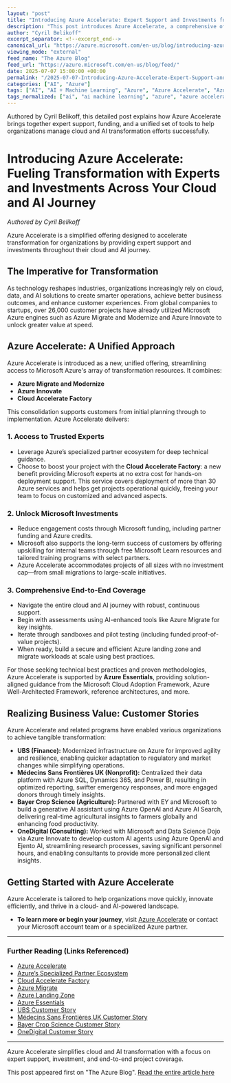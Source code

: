 ```yaml
---
layout: "post"
title: "Introducing Azure Accelerate: Expert Support and Investments for Your Cloud and AI Transformation"
description: "This post introduces Azure Accelerate, a comprehensive offering that unifies expert guidance, Microsoft investments, and a suite of Azure tools to support organizations throughout their cloud and AI journey. It covers program benefits, real-world customer success stories, and outlines how organizations can leverage Azure Accelerate for transformation."
author: "Cyril Belikoff"
excerpt_separator: <!--excerpt_end-->
canonical_url: "https://azure.microsoft.com/en-us/blog/introducing-azure-accelerate-fueling-transformation-with-experts-and-investments-across-your-cloud-and-ai-journey/"
viewing_mode: "external"
feed_name: "The Azure Blog"
feed_url: "https://azure.microsoft.com/en-us/blog/feed/"
date: 2025-07-07 15:00:00 +00:00
permalink: "/2025-07-07-Introducing-Azure-Accelerate-Expert-Support-and-Investments-for-Your-Cloud-and-AI-Transformation.html"
categories: ["AI", "Azure"]
tags: ["AI", "AI + Machine Learning", "Azure", "Azure Accelerate", "Azure AI Search", "Azure Essentials", "Azure Innovate", "Azure Migrate", "Azure OpenAI", "Azure Well Architected Framework", "Cloud Accelerate Factory", "Cloud Transformation", "Customer Success", "Data Modernization", "Expert Support", "Funding", "Management And Governance", "Microsoft Partners", "Migration", "News"]
tags_normalized: ["ai", "ai machine learning", "azure", "azure accelerate", "azure ai search", "azure essentials", "azure innovate", "azure migrate", "azure openai", "azure well architected framework", "cloud accelerate factory", "cloud transformation", "customer success", "data modernization", "expert support", "funding", "management and governance", "microsoft partners", "migration", "news"]
---
```


Authored by Cyril Belikoff, this detailed post explains how Azure Accelerate brings together expert support, funding, and a unified set of tools to help organizations manage cloud and AI transformation efforts successfully.<!--excerpt_end-->

# Introducing Azure Accelerate: Fueling Transformation with Experts and Investments Across Your Cloud and AI Journey

_Authored by Cyril Belikoff_

Azure Accelerate is a simplified offering designed to accelerate transformation for organizations by providing expert support and investments throughout their cloud and AI journey.

## The Imperative for Transformation

As technology reshapes industries, organizations increasingly rely on cloud, data, and AI solutions to create smarter operations, achieve better business outcomes, and enhance customer experiences. From global companies to startups, over 26,000 customer projects have already utilized Microsoft Azure engines such as Azure Migrate and Modernize and Azure Innovate to unlock greater value at speed.

## Azure Accelerate: A Unified Approach

Azure Accelerate is introduced as a new, unified offering, streamlining access to Microsoft Azure's array of transformation resources. It combines:

- **Azure Migrate and Modernize**
- **Azure Innovate**
- **Cloud Accelerate Factory**

This consolidation supports customers from initial planning through to implementation. Azure Accelerate delivers:

### 1. Access to Trusted Experts

- Leverage Azure’s specialized partner ecosystem for deep technical guidance.
- Choose to boost your project with the **Cloud Accelerate Factory**: a new benefit providing Microsoft experts at no extra cost for hands-on deployment support. This service covers deployment of more than 30 Azure services and helps get projects operational quickly, freeing your team to focus on customized and advanced aspects.

### 2. Unlock Microsoft Investments

- Reduce engagement costs through Microsoft funding, including partner funding and Azure credits.
- Microsoft also supports the long-term success of customers by offering upskilling for internal teams through free Microsoft Learn resources and tailored training programs with select partners.
- Azure Accelerate accommodates projects of all sizes with no investment cap—from small migrations to large-scale initiatives.

### 3. Comprehensive End-to-End Coverage

- Navigate the entire cloud and AI journey with robust, continuous support.
- Begin with assessments using AI-enhanced tools like Azure Migrate for key insights.
- Iterate through sandboxes and pilot testing (including funded proof-of-value projects).
- When ready, build a secure and efficient Azure landing zone and migrate workloads at scale using best practices.

For those seeking technical best practices and proven methodologies, Azure Accelerate is supported by **Azure Essentials**, providing solution-aligned guidance from the Microsoft Cloud Adoption Framework, Azure Well-Architected Framework, reference architectures, and more.

## Realizing Business Value: Customer Stories

Azure Accelerate and related programs have enabled various organizations to achieve tangible transformation:

- **UBS (Finance):** Modernized infrastructure on Azure for improved agility and resilience, enabling quicker adaptation to regulatory and market changes while simplifying operations.
- **Médecins Sans Frontières UK (Nonprofit):** Centralized their data platform with Azure SQL, Dynamics 365, and Power BI, resulting in optimized reporting, swifter emergency responses, and more engaged donors through timely insights.
- **Bayer Crop Science (Agriculture):** Partnered with EY and Microsoft to build a generative AI assistant using Azure OpenAI and Azure AI Search, delivering real-time agricultural insights to farmers globally and enhancing food productivity.
- **OneDigital (Consulting):** Worked with Microsoft and Data Science Dojo via Azure Innovate to develop custom AI agents using Azure OpenAI and Ejento AI, streamlining research processes, saving significant personnel hours, and enabling consultants to provide more personalized client insights.

## Getting Started with Azure Accelerate

Azure Accelerate is tailored to help organizations move quickly, innovate efficiently, and thrive in a cloud- and AI-powered landscape.

- **To learn more or begin your journey**, visit [Azure Accelerate](https://aka.ms/AzureAccelerate) or contact your Microsoft account team or a specialized Azure partner.

---

### Further Reading (Links Referenced)

- [Azure Accelerate](https://aka.ms/AzureAccelerate)
- [Azure’s Specialized Partner Ecosystem](https://azure.microsoft.com/en-us/partners/)
- [Cloud Accelerate Factory](https://techcommunity.microsoft.com/blog/azuremigrationblog/introducing-cloud-accelerate-factory-unlock-zero-cost-deployment-assistance-for-/4409779)
- [Azure Migrate](https://azure.microsoft.com/en-us/products/azure-migrate/)
- [Azure Landing Zone](https://learn.microsoft.com/en-us/azure/cloud-adoption-framework/ready/landing-zone/)
- [Azure Essentials](https://aka.ms/AzureEssentials)
- [UBS Customer Story](https://www.microsoft.com/en/customers/story/23674-ubs-ag-microsoft-entra-id)
- [Médecins Sans Frontières UK Customer Story](https://www.microsoft.com/en/customers/story/24041-medecins-sans-frontieres-uk-azure-sql-database)
- [Bayer Crop Science Customer Story](https://www.microsoft.com/en/customers/story/22209-bayer-azure-ai-foundry)
- [OneDigital Customer Story](https://www.microsoft.com/en/customers/story/23595-onedigital-azure-open-ai-service?msockid=1b202015a13b6a1017c132d8a0296bb6)

---

Azure Accelerate simplifies cloud and AI transformation with a focus on expert support, investment, and end-to-end project coverage.

This post appeared first on "The Azure Blog". [Read the entire article here](https://azure.microsoft.com/en-us/blog/introducing-azure-accelerate-fueling-transformation-with-experts-and-investments-across-your-cloud-and-ai-journey/)
